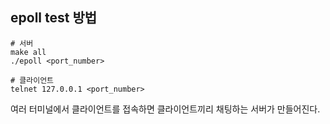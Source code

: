 ## epoll test 방법

```shell
# 서버
make all
./epoll <port_number>
```

```shell
# 클라이언트
telnet 127.0.0.1 <port_number>
```

여러 터미널에서 클라이언트를 접속하면 클라이언트끼리 채팅하는 서버가 만들어진다.
